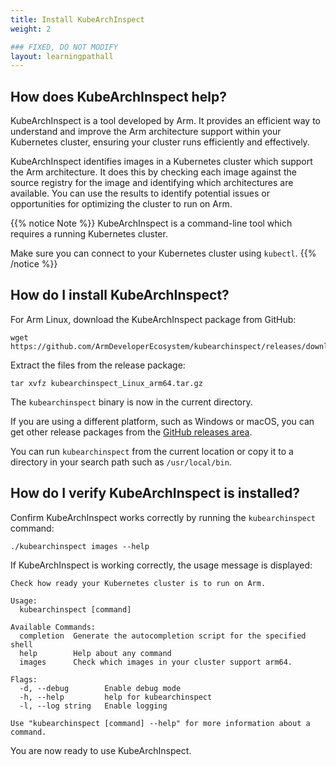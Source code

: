 ```yaml
---
title: Install KubeArchInspect
weight: 2

### FIXED, DO NOT MODIFY
layout: learningpathall
---
```

## How does KubeArchInspect help?

KubeArchInspect is a tool developed by Arm. It provides an efficient way to understand and improve the Arm architecture support within your Kubernetes cluster, ensuring your cluster runs efficiently and effectively.

KubeArchInspect identifies images in a Kubernetes cluster which support the Arm architecture. It does this by checking each image against the source registry for the image and identifying which architectures are available. You can use the results to identify potential issues or opportunities for optimizing the cluster to run on Arm.

{{% notice Note %}}
KubeArchInspect is a command-line tool which requires a running Kubernetes cluster.

Make sure you can connect to your Kubernetes cluster using `kubectl`. 
{{% /notice %}}

## How do I install KubeArchInspect?

For Arm Linux, download the KubeArchInspect package from GitHub:

```console
wget https://github.com/ArmDeveloperEcosystem/kubearchinspect/releases/download/v0.4.0/kubearchinspect_Linux_arm64.tar.gz
```

Extract the files from the release package:

```console
tar xvfz kubearchinspect_Linux_arm64.tar.gz
```

The `kubearchinspect` binary is now in the current directory. 

If you are using a different platform, such as Windows or macOS, you can get other release packages from the [GitHub releases area](https://github.com/ArmDeveloperEcosystem/kubearchinspect/releases/).

You can run `kubearchinspect` from the current location or copy it to a directory in your search path such as `/usr/local/bin`.

## How do I verify KubeArchInspect is installed?

Confirm KubeArchInspect works correctly by running the `kubearchinspect` command: 

```console
./kubearchinspect images --help
```

If KubeArchInspect is working correctly, the usage message is displayed:

```output
Check how ready your Kubernetes cluster is to run on Arm.

Usage:
  kubearchinspect [command]

Available Commands:
  completion  Generate the autocompletion script for the specified shell
  help        Help about any command
  images      Check which images in your cluster support arm64.

Flags:
  -d, --debug        Enable debug mode
  -h, --help         help for kubearchinspect
  -l, --log string   Enable logging

Use "kubearchinspect [command] --help" for more information about a command.
```

You are now ready to use KubeArchInspect.